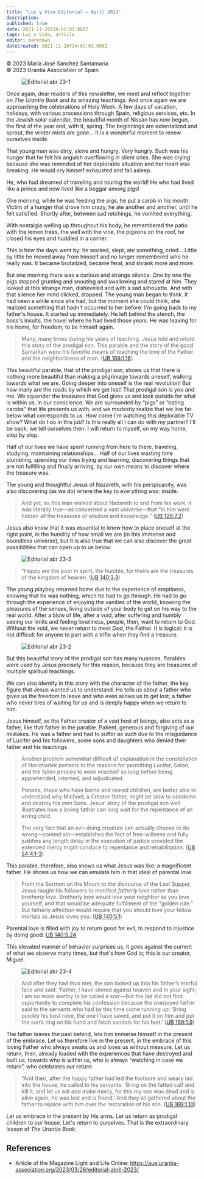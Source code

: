 ```yaml
---
title: "Luz y Vida Editorial – April 2023"
description: 
published: true
date: 2021-11-28T14:02:03.086Z
tags: Luz y Vida, article
editor: markdown
dateCreated: 2021-11-28T14:02:03.086Z
---
```


<p class="v-card v-sheet theme--light gray lighten-3 px-2">© 2023 María José Sánchez Santamaría<br>© 2023 Urantia Association of Spain</p>


<figure id="Figure_1" class="image urantiapedia">
<img src="/image/article/Luz_y_Vida/LyV_2023_04/Editorial-abr-2023-1.jpg" alt="Editorial abr 23-1">
</figure>

Once again, dear readers of this newsletter, we meet and reflect together on _The Urantia Book_ and its amazing teachings. And once again we are approaching the celebrations of Holy Week. A few days of vacation, holidays, with various processions through Spain, religious services, etc. In the Jewish solar calendar, the beautiful month of Nissan has now begun, the first of the year and, with it, spring. The beginnings are externalized and sprout, the winter mists are gone... It is a wonderful moment to renew ourselves inside.

That young man was dirty, alone and hungry. Very hungry. Such was his hunger that he felt his anguish overflowing in silent cries. She was crying because she was reminded of her deplorable situation and her heart was breaking. He would cry himself exhausted and fall asleep.

He, who had dreamed of traveling and touring the world! He who had lived like a prince and now lived like a beggar among pigs!

One morning, while he was feeding the pigs, he put a carob in his mouth. Victim of a hunger that drove him crazy, he ate another and another, until he felt satisfied. Shortly after, between sad retchings, he vomited everything.

With nostalgia welling up throughout his body, he remembered the patio with the lemon trees, the well with the vine, the pigeons on the roof, he closed his eyes and huddled in a corner.

This is how the days went by: he worked, slept, ate something, cried... Little by little he moved away from himself and no longer remembered who he really was. It became brutalized, became feral, and shrank more and more.

But one morning there was a curious and strange silence. One by one the pigs stopped grunting and snouting and swallowing and stared at him. They looked at this strange man, disheveled and with a sad silhouette. And with that silence her mind clicked, stopped. The young man began to think. It had been a while since she had, but the moment she could think, she realized something that hadn't occurred to her before: I'm going back to my father's house. It started up immediately. He left behind the stench, the boss's insults, the hovel where he had lived those years. He was leaving for his home, for freedom, to be himself again.

> Many, many times during his years of teaching, Jesus told and retold this story of the prodigal son. This parable and the story of the good Samaritan were his favorite means of teaching the love of the Father and the neighborliness of man. ([UB 169:1.16](/en/The_Urantia_Book/169#p1_16))

This beautiful parable, that of the prodigal son, shows us that there is nothing more beautiful than making a pilgrimage towards oneself, walking towards what we are. Going deeper into oneself is the real revolution! But how many are the roads by which we get lost! That prodigal son is you and me. We squander the treasures that God gives us and look outside for what is within us, in our conscience. We are surrounded by “pigs” or “eating carobs” that life presents us with, and we modestly realize that we live far below what corresponds to us. How come I'm watching this deplorable TV show? What do I do in this job? Is this really all I can do with my partner? I'll be back, we tell ourselves then. I will return to myself, on my way home, step by step.

Half of our lives we have spent running from here to there, traveling, studying, maintaining relationships... Half of our lives wasting time stumbling, spending our lives trying and learning, discovering things that are not fulfilling and finally arriving, by our own means to discover where the treasure was.

The young and thoughtful Jesus of Nazareth, with his perspicacity, was also discovering (as we do) where the key to everything was: inside.

> And yet, as this man walked about Nazareth to and from his work, it was literally true—as concerned a vast universe—that “in him were hidden all the treasures of wisdom and knowledge.” ([UB 128:7.2](/en/The_Urantia_Book/128#p7_2))

Jesus also knew that it was essential to know how to place oneself at the right point, in the humility of how small we are (in this immense and boundless universe), but it is also true that we can also discover the great possibilities that can open up to us below:

<figure id="Figure_2" class="image urantiapedia">
<img src="/image/article/Luz_y_Vida/LyV_2023_04/Editorial-abr-2023-3.jpg" alt="Editorial abr 23-3">
</figure>

> “Happy are the poor in spirit, the humble, for theirs are the treasures of the kingdom of heaven. ([UB 140:3.3](/en/The_Urantia_Book/140#p3_3))

The young playboy returned home due to the experience of emptiness, knowing that he was nothing, which he had to go through. He had to go through the experience of enjoying the vanities of the world, knowing the pleasures of the senses, living outside of your body to get on his way to the real world. After a blow of life, after a void, after suffering and humbly seeing our limits and feeling loneliness, people, then, want to return to God. Without the void, we never return to meet God, the Father. It is logical: it is not difficult for anyone to part with a trifle when they find a treasure.

<figure id="Figure_3" class="image urantiapedia">
<img src="/image/article/Luz_y_Vida/LyV_2023_04/Editorial-abr-2023-2.jpg" alt="Editorial abr 23-2">
</figure>

But this beautiful story of the prodigal son has many nuances. Parables were used by Jesus precisely for this reason, because they are treasures of multiple spiritual teachings.

We can also identify in this story with the character of the father, the key figure that Jesus wanted us to understand. He tells us about a father who gives us the freedom to leave and who even allows us to get lost; a father who never tires of waiting for us and is deeply happy when we return to him.

Jesus himself, as the Father creator of a vast host of beings, also acts as a father, like that father in the parable. Patient, generous and forgiving of our mistakes. He was a father and had to suffer as such due to the misguidance of Lucifer and his followers, some sons and daughters who denied their father and his teachings.

> Another problem somewhat difficult of explanation in the constellation of Norlatiadek pertains to the reasons for permitting Lucifer, Satan, and the fallen princes to work mischief so long before being apprehended, interned, and adjudicated.
> 
> Parents, those who have borne and reared children, are better able to understand why Michael, a Creator-father, might be slow to condemn and destroy his own Sons. Jesus’ story of the prodigal son well illustrates how a loving father can long wait for the repentance of an erring child.
> 
> The very fact that an evil-doing creature can actually choose to do wrong—commit sin—establishes the fact of free-willness and fully justifies any length delay in the execution of justice provided the extended mercy might conduce to repentance and rehabilitation. ([UB 54:4.1-3](/en/The_Urantia_Book/54#p4_1))

This parable, therefore, also shows us what Jesus was like: a magnificent father. He shows us how we can emulate him in that ideal of parental love.

> From the Sermon on the Mount to the discourse of the Last Supper, Jesus taught his followers to manifest *fatherly* love rather than *brotherly* love. Brotherly love would love your neighbor as you love yourself, and that would be adequate fulfillment of the “golden rule.” But fatherly affection would require that you should love your fellow mortals as Jesus loves you. ([UB 140:5.1](/en/The_Urantia_Book/140#p5_1))

Parental love is filled with joy to return good for evil, to respond to injustice by doing good. [UB 140:5.24](/en/The_Urantia_Book/140#p5_24)

This elevated manner of behavior surprises us, it goes against the current of what we observe many times, but that's how God is; this is our creator, Miguel.

<figure id="Figure_4" class="image urantiapedia">
<img src="/image/article/Luz_y_Vida/LyV_2023_04/Editorial-abr-2023-4.jpg" alt="Editorial abr 23-4">
</figure>

> And after they had thus met, the son looked up into his father’s tearful face and said: ‘Father, I have sinned against heaven and in your sight; I am no more worthy to be called a son’—but the lad did not find opportunity to complete his confession because the overjoyed father said to the servants who had by this time come running up: ‘Bring quickly his best robe, the one I have saved, and put it on him and put the son’s ring on his hand and fetch sandals for his feet.’ ([UB 169:1.9](/en/The_Urantia_Book/169#p1_9))

The father leaves the past behind, lets him immerse himself in the present of the embrace. Let us therefore live in the present, in the embrace of this loving Father who always awaits us and loves us without measure. Let us return, then, already loaded with the experiences that have destroyed and built us, towards who is within us, who is always “watching in case we return”, who celebrates our return:

> “And then, after the happy father had led the footsore and weary lad into the house, he called to his servants: ‘Bring on the fatted calf and kill it, and let us eat and make merry, for this my son was dead and is alive again; he was lost and is found.’ And they all gathered about the father to rejoice with him over the restoration of his son. ([UB 169:1.10](/en/The_Urantia_Book/169#p1_10))

Let us embrace in the present by His arms. Let us return as prodigal children to our house. Let's return to ourselves. That is the extraordinary lesson of _The Urantia Book_.

## References

- Article of the Magazine Light and Life Online: https://aue.urantia-association.org/2023/03/28/editorial-abril-2023/

